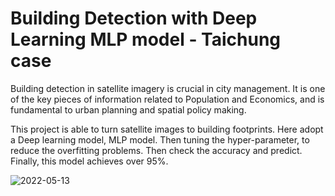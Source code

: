 # Building Detection with Deep Learning MLP model - Taichung case


Building detection in satellite imagery is crucial in city management. It is one of the key pieces of information related to Population and Economics, and is fundamental to urban planning and spatial policy making.

This project is able to turn satellite images to building footprints. Here adopt a Deep learning model, MLP model. Then tuning the hyper-parameter, to reduce the overfitting problems. Then check the accuracy and predict. Finally, this model achieves over 95%. 


![ 2022-05-13 ](https://user-images.githubusercontent.com/80818606/168205722-1922609f-6b85-4801-99c2-3a98ee86f83c.png)
